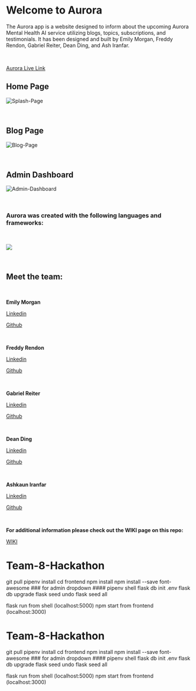 # Welcome to Aurora

The Aurora app is a website designed to inform about the upcoming Aurora Mental Health AI service utilizing blogs, topics, subscriptions, and testimonials. It has been designed and built by Emily Morgan, Freddy Rendon, Gabriel Reiter, Dean Ding, and Ash Iranfar.

<br />

[Aurora Live Link](http://52.23.181.75:5001/)
<br />

## Home Page

![Splash-Page](https://github.com/team-8-hackathon/hackathon/assets/110505182/495d64ab-b2ae-41f5-ab87-9bae7971a835)

<br />

## Blog Page

![Blog-Page](https://github.com/team-8-hackathon/hackathon/assets/110505182/04399003-f363-4156-91c4-0f88763465bb)

<br />

## Admin Dashboard

![Admin-Dashboard](https://github.com/team-8-hackathon/hackathon/assets/110505182/4b77e506-3152-4d6f-9375-6f016b106b6b)

<br />

### Aurora was created with the following languages and frameworks:

<br />

![](https://skillicons.dev/icons?i=py,flask,js,react,redux,sqlite,docker,aws,git,github,githubactions,html,css)

<br />

## Meet the team:

<br />

**Emily Morgan**

[Linkedin](https://www.linkedin.com/in/emily-morgan-7761b1155/)

[Github](https://github.com/mocemmy)

<br />

**Freddy Rendon**

[Linkedin](https://www.linkedin.com/in/freddyrendon/)

[Github](https://github.com/freddyrendon)

<br />

**Gabriel Reiter**

[Linkedin](https://www.linkedin.com/in/gabriel-reiter-7352b2b7/)

[Github](https://github.com/greiter18)

<br />

**Dean Ding**

[Linkedin](https://www.linkedin.com/in/deanding/)

[Github](https://github.com/dingtianding)

<br />

**Ashkaun Iranfar**

[Linkedin](https://www.linkedin.com/in/ashkaun-iranfar-608387220/)

[Github](https://github.com/AIranfar)

<br />

**For additional information please check out the WIKI page on this repo:**

[WIKI](https://github.com/team-8-hackathon/hackathon/wiki/OVERVIEW)

# Team-8-Hackathon

git pull
pipenv install
cd frontend
npm install
npm install --save font-awesome ### for admin dropdown ####
pipenv shell
flask db init
.env
flask db upgrade
flask seed undo
flask seed all


flask run from shell (localhost:5000)
npm start from frontend (localhost:3000)


# Team-8-Hackathon

git pull
pipenv install
cd frontend
npm install
npm install --save font-awesome ### for admin dropdown ####
pipenv shell
flask db init
.env
flask db upgrade
flask seed undo
flask seed all


flask run from shell (localhost:5000)
npm start from frontend (localhost:3000)
